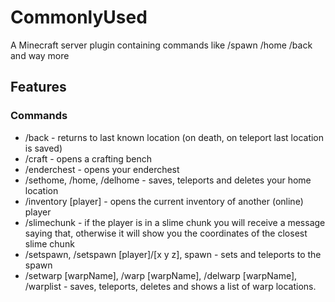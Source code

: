 # CommonlyUsed
A Minecraft server plugin containing commands like /spawn /home /back and way more

## Features
### Commands
 - /back - returns to last known location (on death, on teleport last location is saved)
 - /craft - opens a crafting bench
 - /enderchest - opens your enderchest
 - /sethome, /home, /delhome - saves, teleports and deletes your home location
 - /inventory [player] - opens the current inventory of another (online) player
 - /slimechunk - if the player is in a slime chunk you will receive a message saying that, otherwise it will show you the coordinates of the closest slime chunk
 - /setspawn, /setspawn [player]/[x y z], spawn - sets and teleports to the spawn
 - /setwarp [warpName], /warp [warpName], /delwarp [warpName], /warplist - saves, teleports, deletes and shows a list of warp locations.
